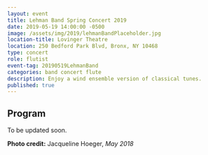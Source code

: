```yaml
---
layout: event
title: Lehman Band Spring Concert 2019
date: 2019-05-19 14:00:00 -0500
image: /assets/img/2019/lehmanBandPlaceholder.jpg
location-title: Lovinger Theatre
location: 250 Bedford Park Blvd, Bronx, NY 10468
type: concert
role: flutist
event-tag: 20190519LehmanBand
categories: band concert flute
description: Enjoy a wind ensemble version of classical tunes.
published: true
---
```

## Program
 To be updated soon.

**Photo credit:**
Jacqueline Hoeger, *May 2018*
